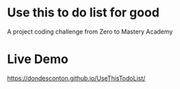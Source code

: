 # Use this to do list for good
A project coding challenge from Zero to Mastery Academy
# Live Demo
https://dondesconton.github.io/UseThisTodoList/


